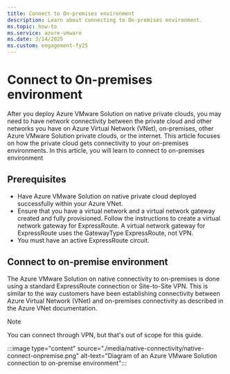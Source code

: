 ```yaml
---
title: Connect to On-premises environment
description: Learn about connecting to On-premises environment.
ms.topic: how-to
ms.service: azure-vmware
ms.date: 3/14/2025
ms.custom: engagement-fy25
---
```

# Connect to On-premises environment

After you deploy Azure VMware Solution on native private clouds, you may need to have network connectivity between the private cloud and other networks you have on Azure Virtual Network (VNet), on-premises, other Azure VMware Solution private clouds, or the internet. This article focuses on how the private cloud gets connectivity to your on-premises environments. In this article, you will learn to connect to on-premises environment

## Prerequisites

- Have Azure VMware Solution on native private cloud deployed successfully within your Azure VNet.
- Ensure that you have a virtual network and a virtual network gateway created and fully provisioned. Follow the instructions to create a virtual network gateway for ExpressRoute. A virtual network gateway for ExpressRoute uses the GatewayType ExpressRoute, not VPN.
- You must have an active ExpressRoute circuit.

## Connect to on-premise environment

The Azure VMware Solution on native connectivity to on-premises is done using a standard ExpressRoute connection or Site-to-Site VPN. This is similar to the way customers have been establishing connectivity between Azure Virtual Network (VNet) and on-premises connectivity as described in the Azure VNet documentation.

> [!NOTE]
> You can connect through VPN, but that's out of scope for this guide.

:::image type="content" source="./media/native-connectivity/native-connect-onpremise.png" alt-text="Diagram of an Azure VMware Solution connection to on-premise environment":::
